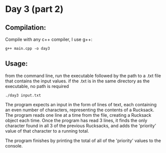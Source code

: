 # Day 3 (part 2)

## Compilation:

Compile with any c++ compiler, I use g++:

    g++ main.cpp -o day3

## Usage:

from the command line, run the executable followed by the path to a .txt file that contains the input values. if the .txt is in the same directory as the executable, no path is required

    ./day3 input.txt

The program expects an input in the form of lines of text, each containing an even number of characters, representing the contents of a Rucksack. The program reads one line at a time from the file, creating a Rucksack object each time. Once the program has read 3 lines, it finds the only character found in all 3 of the previous Rucksacks, and adds the 'priority' value of that character to a running total.

The program finishes by printing the total of all of the 'priority' values to the console.